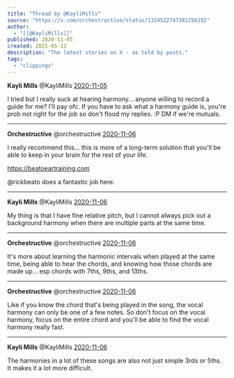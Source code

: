 ```yaml
---
title: "Thread by @KayliMills"
source: "https://x.com/orchestructive/status/1324522747381256192"
author:
  - "[[@KayliMills]]"
published: 2020-11-05
created: 2025-05-12
description: "The latest stories on X - as told by posts."
tags:
  - "clippings"
---
```

**Kayli Mills** @KayliMills [2020-11-05](https://x.com/KayliMills/status/1324481352993972224)

I tried but I really suck at hearing harmony... anyone willing to record a guide for me? I'll pay ofc. If you have to ask what a harmony guide is, you're prob not right for the job so don't flood my replies. :P DM if we're mutuals.

---

**Orchestructive** @orchestructive [2020-11-06](https://x.com/orchestructive/status/1324522747381256192)

I really recommend this... this is more of a long-term solution that you'll be able to keep in your brain for the rest of your life.

https://beatoeartraining.com

@rickbeato does a fantastic job here.

---

**Kayli Mills** @KayliMills [2020-11-06](https://x.com/KayliMills/status/1324528040030871552)

My thing is that I have fine relative pitch, but I cannot always pick out a background harmony when there are multiple parts at the same time.

---

**Orchestructive** @orchestructive [2020-11-06](https://x.com/orchestructive/status/1324528547445174272)

It's more about learning the harmonic intervals when played at the same time, being able to hear the chords, and knowing how those chords are made up... esp chords with 7ths, 9ths, and 13ths.

---

**Orchestructive** @orchestructive [2020-11-06](https://x.com/orchestructive/status/1324529095472865280)

Like if you know the chord that's being played in the song, the vocal harmony can only be one of a few notes. So don't focus on the vocal harmony, focus on the entire chord and you'll be able to find the vocal harmony really fast.

---

**Kayli Mills** @KayliMills [2020-11-06](https://x.com/KayliMills/status/1324532043166855168)

The harmonies in a lot of these songs are also not just simple 3rds or 5ths. It makes it a lot more difficult.